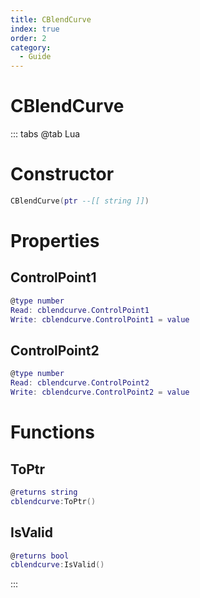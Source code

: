 ```yaml
---
title: CBlendCurve
index: true
order: 2
category:
  - Guide
---
```


# CBlendCurve

::: tabs
@tab Lua
# Constructor
```lua
CBlendCurve(ptr --[[ string ]])
```
# Properties
## ControlPoint1 
```lua
@type number
Read: cblendcurve.ControlPoint1
Write: cblendcurve.ControlPoint1 = value
```
## ControlPoint2 
```lua
@type number
Read: cblendcurve.ControlPoint2
Write: cblendcurve.ControlPoint2 = value
```
# Functions
## ToPtr
```lua
@returns string
cblendcurve:ToPtr()
```
## IsValid
```lua
@returns bool
cblendcurve:IsValid()
```

:::